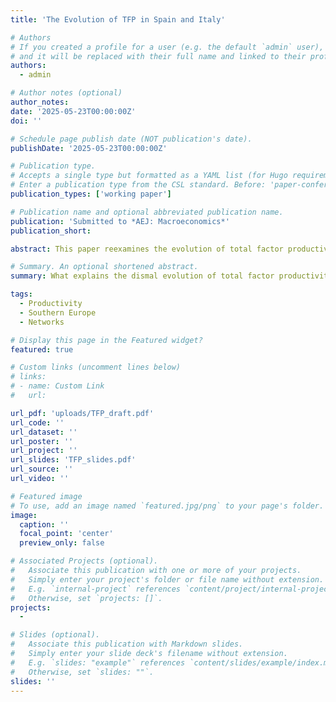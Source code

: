 ```yaml
---
title: 'The Evolution of TFP in Spain and Italy'

# Authors
# If you created a profile for a user (e.g. the default `admin` user), write the username (folder name) here
# and it will be replaced with their full name and linked to their profile.
authors:
  - admin

# Author notes (optional)
author_notes:
date: '2025-05-23T00:00:00Z'
doi: ''

# Schedule page publish date (NOT publication's date).
publishDate: '2025-05-23T00:00:00Z'

# Publication type.
# Accepts a single type but formatted as a YAML list (for Hugo requirements).
# Enter a publication type from the CSL standard. Before: 'paper-conference'
publication_types: ['working paper']

# Publication name and optional abbreviated publication name.
publication: 'Submitted to *AEJ: Macroeconomics*'
publication_short: 

abstract: This paper reexamines the evolution of total factor productivity (TFP) and its relationship to aggregate welfare in Spain and Italy. Using a growth-accounting framework for open and distorted economies with input-output linkages, I construct new series of "true" TFP that correct for biases in conventional estimates. **I show that the decline in aggregate productivity in both countries was milder and occurred later than previously reported**---beginning in 1995 in Spain and 2000 in Italy. These differences reflect a secular rise in distortions, which depress the Solow residual and bias standard TFP measures downward. Decomposing the sources of TFP change, I find that a deterioration in technical efficiency and domestic allocative efficiency account for most of the decline, while international trade contributed positively. **Despite falling productivity, both countries experienced welfare gains**, driven by improved access to global goods and more efficient international resource allocation. These findings underscore the importance of accounting for distortions and open-economy forces in empirical assessments of productivity and welfare.

# Summary. An optional shortened abstract.
summary: What explains the dismal evolution of total factor productivity (TFP) in Spain and Italy? And what are the welfare implications of such TFP declines?

tags:
  - Productivity
  - Southern Europe
  - Networks

# Display this page in the Featured widget?
featured: true

# Custom links (uncomment lines below)
# links:
# - name: Custom Link
#   url: 

url_pdf: 'uploads/TFP_draft.pdf'
url_code: ''
url_dataset: ''
url_poster: ''
url_project: ''
url_slides: 'TFP_slides.pdf'
url_source: ''
url_video: ''

# Featured image
# To use, add an image named `featured.jpg/png` to your page's folder.
image:
  caption: ''
  focal_point: 'center'
  preview_only: false

# Associated Projects (optional).
#   Associate this publication with one or more of your projects.
#   Simply enter your project's folder or file name without extension.
#   E.g. `internal-project` references `content/project/internal-project/index.md`.
#   Otherwise, set `projects: []`.
projects: 
  - 

# Slides (optional).
#   Associate this publication with Markdown slides.
#   Simply enter your slide deck's filename without extension.
#   E.g. `slides: "example"` references `content/slides/example/index.md`.
#   Otherwise, set `slides: ""`.
slides: ''
---
```




